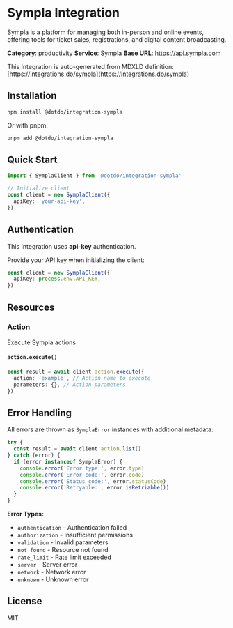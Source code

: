 # Sympla Integration

Sympla is a platform for managing both in-person and online events, offering tools for ticket sales, registrations, and digital content broadcasting.

**Category**: productivity
**Service**: Sympla
**Base URL**: https://api.sympla.com

This Integration is auto-generated from MDXLD definition: [https://integrations.do/sympla](https://integrations.do/sympla)

## Installation

```bash
npm install @dotdo/integration-sympla
```

Or with pnpm:

```bash
pnpm add @dotdo/integration-sympla
```

## Quick Start

```typescript
import { SymplaClient } from '@dotdo/integration-sympla'

// Initialize client
const client = new SymplaClient({
  apiKey: 'your-api-key',
})
```

## Authentication

This Integration uses **api-key** authentication.

Provide your API key when initializing the client:

```typescript
const client = new SymplaClient({
  apiKey: process.env.API_KEY,
})
```

## Resources

### Action

Execute Sympla actions

#### `action.execute()`

```typescript
const result = await client.action.execute({
  action: 'example', // Action name to execute
  parameters: {}, // Action parameters
})
```

## Error Handling

All errors are thrown as `SymplaError` instances with additional metadata:

```typescript
try {
  const result = await client.action.list()
} catch (error) {
  if (error instanceof SymplaError) {
    console.error('Error type:', error.type)
    console.error('Error code:', error.code)
    console.error('Status code:', error.statusCode)
    console.error('Retryable:', error.isRetriable())
  }
}
```

**Error Types:**

- `authentication` - Authentication failed
- `authorization` - Insufficient permissions
- `validation` - Invalid parameters
- `not_found` - Resource not found
- `rate_limit` - Rate limit exceeded
- `server` - Server error
- `network` - Network error
- `unknown` - Unknown error

## License

MIT

